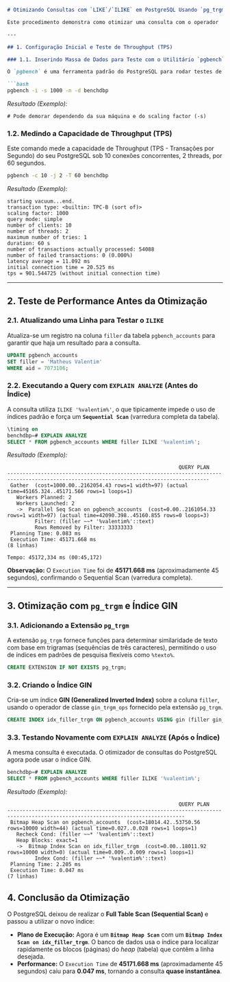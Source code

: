 ````markdown
# Otimizando Consultas com `LIKE`/`ILIKE` em PostgreSQL Usando `pg_trgm`

Este procedimento demonstra como otimizar uma consulta com o operador `ILIKE` (insensível a maiúsculas/minúsculas) que utiliza o padrão de pesquisa inicial com `%` (ex: `'%texto%'`), forçando um **Seq Scan (Full Table Scan)**, e como utilizar a extensão **`pg_trgm`** para criar um índice **GIN (Generalized Inverted Index)**, resultando em uma otimização massiva de performance.

---

## 1. Configuração Inicial e Teste de Throughput (TPS)

### 1.1. Inserindo Massa de Dados para Teste com o Utilitário `pgbench`

O `pgbench` é uma ferramenta padrão do PostgreSQL para rodar testes de benchmark. O comando abaixo cria o esquema inicial e insere dados.

```bash
pgbench -i -s 1000 -n -d benchdbp
````

*Resultado (Exemplo):*

```
# Pode demorar dependendo da sua máquina e do scaling factor (-s)
```

### 1.2. Medindo a Capacidade de Throughput (TPS)

Este comando mede a capacidade de Throughput (TPS - Transações por Segundo) do seu PostgreSQL sob 10 conexões concorrentes, 2 threads, por 60 segundos.

```bash
pgbench -c 10 -j 2 -T 60 benchdbp
```

*Resultado (Exemplo):*

```
starting vacuum...end.
transaction type: <builtin: TPC-B (sort of)>
scaling factor: 1000
query mode: simple
number of clients: 10
number of threads: 2
maximum number of tries: 1
duration: 60 s
number of transactions actually processed: 54088
number of failed transactions: 0 (0.000%)
latency average = 11.092 ms
initial connection time = 20.525 ms
tps = 901.544725 (without initial connection time)
```

-----

## 2\. Teste de Performance Antes da Otimização

### 2.1. Atualizando uma Linha para Testar o `ILIKE`

Atualiza-se um registro na coluna `filler` da tabela `pgbench_accounts` para garantir que haja um resultado para a consulta.

```sql
UPDATE pgbench_accounts
SET filler = 'Matheus Valentim'
WHERE aid = 7073106;
```

### 2.2. Executando a Query com `EXPLAIN ANALYZE` (Antes do Índice)

A consulta utiliza `ILIKE '%valentim%'`, o que tipicamente impede o uso de índices padrão e força um **`Sequential Scan`** (varredura completa da tabela).

```sql
\timing on
benchdbp=# EXPLAIN ANALYZE
SELECT * FROM pgbench_accounts WHERE filler ILIKE '%valentim%';
```

*Resultado (Exemplo):*

```
                                                        QUERY PLAN
----------------------------------------------------------------------------------------------------------------------------------------
 Gather  (cost=1000.00..2162054.43 rows=1 width=97) (actual time=45165.324..45171.566 rows=1 loops=1)
   Workers Planned: 2
   Workers Launched: 2
   ->  Parallel Seq Scan on pgbench_accounts  (cost=0.00..2161054.33 rows=1 width=97) (actual time=42090.398..45160.855 rows=0 loops=3)
         Filter: (filler ~~* '%valentim%'::text)
         Rows Removed by Filter: 33333333
 Planning Time: 0.083 ms
 Execution Time: 45171.668 ms
(8 linhas)

Tempo: 45172,334 ms (00:45,172)
```

**Observação:** O `Execution Time` foi de **45171.668 ms** (aproximadamente 45 segundos), confirmando o Sequential Scan (varredura completa).

-----

## 3\. Otimização com `pg_trgm` e Índice GIN

### 3.1. Adicionando a Extensão `pg_trgm`

A extensão `pg_trgm` fornece funções para determinar similaridade de texto com base em trigramas (sequências de três caracteres), permitindo o uso de índices em padrões de pesquisa flexíveis como `%texto%`.

```sql
CREATE EXTENSION IF NOT EXISTS pg_trgm;
```

### 3.2. Criando o Índice GIN

Cria-se um índice **GIN (Generalized Inverted Index)** sobre a coluna `filler`, usando o operador de classe `gin_trgm_ops` fornecido pela extensão `pg_trgm`.

```sql
CREATE INDEX idx_filler_trgm ON pgbench_accounts USING gin (filler gin_trgm_ops);
```

### 3.3. Testando Novamente com `EXPLAIN ANALYZE` (Após o Índice)

A mesma consulta é executada. O otimizador de consultas do PostgreSQL agora pode usar o índice GIN.

```sql
benchdbp=# EXPLAIN ANALYZE
SELECT * FROM pgbench_accounts WHERE filler ILIKE '%valentim%';
```

*Resultado (Exemplo):*

```
                                                        QUERY PLAN
--------------------------------------------------------------------------------------------------------------------------------
 Bitmap Heap Scan on pgbench_accounts  (cost=18014.42..53750.56 rows=10000 width=44) (actual time=0.027..0.028 rows=1 loops=1)
   Recheck Cond: (filler ~~* '%valentim%'::text)
   Heap Blocks: exact=1
   ->  Bitmap Index Scan on idx_filler_trgm  (cost=0.00..18011.92 rows=10000 width=0) (actual time=0.009..0.009 rows=1 loops=1)
         Index Cond: (filler ~~* '%valentim%'::text)
 Planning Time: 2.205 ms
 Execution Time: 0.047 ms
(7 linhas)
```

## 4\. Conclusão da Otimização

O PostgreSQL deixou de realizar o **Full Table Scan (Sequential Scan)** e passou a utilizar o novo índice:

  * **Plano de Execução:** Agora é um **`Bitmap Heap Scan`** com um **`Bitmap Index Scan on idx_filler_trgm`**. O banco de dados usa o índice para localizar rapidamente os blocos (páginas) do *heap* (tabela) que contêm a linha desejada.
  * **Performance:** O `Execution Time` de **45171.668 ms** (aproximadamente 45 segundos) caiu para **0.047 ms**, tornando a consulta **quase instantânea**.

<!-- end list -->

```
```
